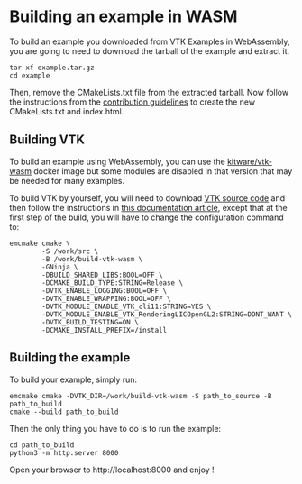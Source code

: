 # Building an example in WASM

To build an example you downloaded from VTK Examples in WebAssembly,
you are going to need to download the tarball of the example and extract it.

```
tar xf example.tar.gz
cd example
```

Then, remove the CMakeLists.txt file from the extracted tarball.
Now follow the instructions from the [contribution guidelines](../4_ContributingWASM)
to create the new CMakeLists.txt and index.html.

## Building VTK

To build an example using WebAssembly, you can use the [kitware/vtk-wasm](https://hub.docker.com/r/kitware/vtk-wasm/tags)
docker image but some modules are disabled in that version that may be needed
for many examples.

To build VTK by yourself, you will need to  download [VTK source code](https://gitlab.kitware.com/vtk/vtk)
and then follow the instructions in [this documentation article](https://docs.vtk.org/en/latest/advanced/build_wasm_emscripten.html),
except that at the first step of the build, you will have to
change the configuration command to:

```
emcmake cmake \
        -S /work/src \
        -B /work/build-vtk-wasm \
        -GNinja \
        -DBUILD_SHARED_LIBS:BOOL=OFF \
        -DCMAKE_BUILD_TYPE:STRING=Release \
        -DVTK_ENABLE_LOGGING:BOOL=OFF \
        -DVTK_ENABLE_WRAPPING:BOOL=OFF \
        -DVTK_MODULE_ENABLE_VTK_cli11:STRING=YES \
        -DVTK_MODULE_ENABLE_VTK_RenderingLICOpenGL2:STRING=DONT_WANT \
        -DVTK_BUILD_TESTING=ON \
        -DCMAKE_INSTALL_PREFIX=/install
```

## Building the example

To build your example, simply run:

```
emcmake cmake -DVTK_DIR=/work/build-vtk-wasm -S path_to_source -B path_to_build
cmake --build path_to_build
```

Then the only thing you have to do is to run the example:

```
cd path_to_build
python3 -m http.server 8000
```

Open your browser to http://localhost:8000 and enjoy !
